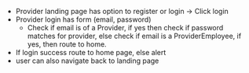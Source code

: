 - Provider landing page has option to register or login -> Click login
- Provider login has form (email, password)
  * Check if email is of a Provider, if yes then check if password matches for provider, else check if email is a ProviderEmployee,
    if yes, then route to home.
- If login success route to home page, else alert 
- user can also navigate back to landing page
